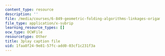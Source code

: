 ```yaml
---
content_type: resource
description: ''
file: /media/courses/6-849-geometric-folding-algorithms-linkages-origami-polyhedra-fall-2012/1faa8f249e8157fcadd003cf1c231f3a_ShvQYLXCjos.vtt
file_type: application/x-subrip
learning_resource_types: []
ocw_type: OCWFile
resourcetype: Other
title: 3play caption file
uid: 1faa8f24-9e81-57fc-add0-03cf1c231f3a
---
```

